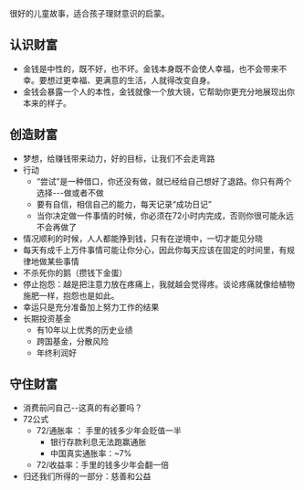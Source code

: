很好的儿童故事，适合孩子理财意识的启蒙。
## 认识财富
- 金钱是中性的，既不好，也不坏。金钱本身既不会使人幸福，也不会带来不幸。要想过更幸福、更满意的生活，人就得改变自身。
- 金钱会暴露一个人的本性，金钱就像一个放大镜，它帮助你更充分地展现出你本来的样子。

## 创造财富
- 梦想，给赚钱带来动力，好的目标，让我们不会走弯路
- 行动
    - “尝试”是一种借口，你还没有做，就已经给自己想好了退路。你只有两个选择---做或者不做
    - 要有自信，相信自己的能力，每天记录“成功日记”
    - 当你决定做一件事情的时候，你必须在72小时内完成，否则你很可能永远不会再做了
- 情况顺利的时候，人人都能挣到钱，只有在逆境中，一切才能见分晓
- 每天有成千上万件事情可能让你分心，因此你每天应该在固定的时间里，有规律地做某些事情
- 不杀死你的鹅（攒钱下金蛋）
- 停止抱怨：越是把注意力放在疼痛上，我就越会觉得疼。谈论疼痛就像给植物施肥一样，抱怨也是如此。
- 幸运只是充分准备加上努力工作的结果
- 长期投资基金
    - 有10年以上优秀的历史业绩
    - 跨国基金，分散风险
    - 年终利润好

## 守住财富
- 消费前问自己--这真的有必要吗？
- 72公式
    - 72/通胀率 ： 手里的钱多少年会贬值一半
        - 银行存款利息无法跑赢通胀
        - 中国真实通胀率：~7%
    - 72/收益率：手里的钱多少年会翻一倍
- 归还我们所得的一部分：慈善和公益